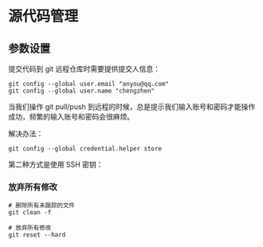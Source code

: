 # 源代码管理

## 参数设置

提交代码到 git 远程仓库时需要提供提交人信息：

```shell
git config --global user.email "anyou@qq.com"
git config --global user.name "chengzhen"
```

当我们操作 git pull/push 到远程的时候，总是提示我们输入账号和密码才能操作成功，频繁的输入账号和密码会很麻烦。

解决办法：

```shell
git config --global credential.helper store
```

第二种方式是使用 SSH 密钥：

### 放弃所有修改

```shell
# 删除所有未跟踪的文件
git clean -f

# 放弃所有修改
git reset --hard
```
